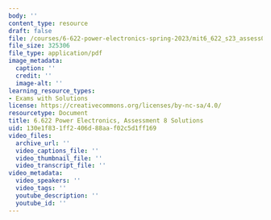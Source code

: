 ```yaml
---
body: ''
content_type: resource
draft: false
file: /courses/6-622-power-electronics-spring-2023/mit6_622_s23_assess08_sol.pdf
file_size: 325306
file_type: application/pdf
image_metadata:
  caption: ''
  credit: ''
  image-alt: ''
learning_resource_types:
- Exams with Solutions
license: https://creativecommons.org/licenses/by-nc-sa/4.0/
resourcetype: Document
title: 6.622 Power Electronics, Assessment 8 Solutions
uid: 130e1f83-1ff2-406d-88aa-f02c5d1ff169
video_files:
  archive_url: ''
  video_captions_file: ''
  video_thumbnail_file: ''
  video_transcript_file: ''
video_metadata:
  video_speakers: ''
  video_tags: ''
  youtube_description: ''
  youtube_id: ''
---
```

